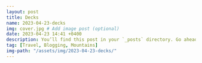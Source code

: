 ```yaml
---
layout: post
title: Decks
name: 2023-04-23-decks
img: cover.jpg # Add image post (optional)
date: 2023-04-23 14:41 +0400
description: You’ll find this post in your `_posts` directory. Go ahead and edit it and re-build the site to see your changes. # Add post description (optional)
tag: [Travel, Blogging, Mountains]
img-path: "/assets/img/2023-04-23-decks/"
---
```



